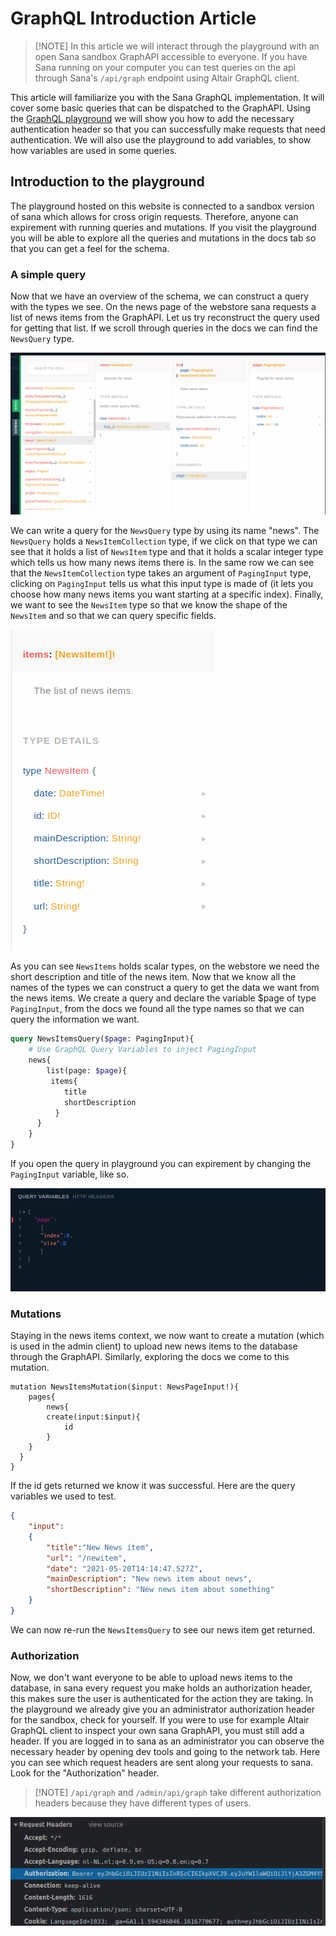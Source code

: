 # GraphQL Introduction Article

>[!NOTE] In this article we will interact through the playground with an open Sana sandbox GraphAPI accessible to everyone. If you have Sana running on your computer you can test queries on the api through Sana's `/api/graph` endpoint using Altair GraphQL client.

This article will familiarize you with the Sana GraphQL implementation. It will cover some basic queries that can be dispatched to the GraphAPI.
Using the [GraphQL playground](playground.md) we will show you how to add the necessary authentication header so that you can successfully make requests that need authentication. We will also use the playground to add variables, to show how variables are used in some queries.

## Introduction to the playground

The playground hosted on this website is connected to a sandbox version of sana which allows for cross origin requests. Therefore, anyone can expirement with running queries and mutations. If you visit the playground you will be able to explore all the queries and mutations in the docs tab so that you can get a feel for the schema.

### A simple query

Now that we have an overview of the schema, we can construct a query with the types we see. On the news page of the webstore sana requests a list of news items from the GraphAPI. Let us try reconstruct the query used for getting that list. If we scroll through queries in the docs we can find the `NewsQuery` type.

![Docs Image](img/docs.png)

We can write a query for the `NewsQuery` type by using its name "news". The `NewsQuery` holds a `NewsItemCollection` type, if we click on that type we can see that it holds a list of `NewsItem` type and that it holds a scalar integer type which tells us how many news items there is. In the same row we can see that the `NewsItemCollection` type takes an argument of `PagingInput` type, clicking on `PagingInput` tells us what this input type is made of (it lets you choose how many news items you want starting at a specific index). Finally, we want to see the `NewsItem` type so that we know the shape of the `NewsItem` and so that we can query specific fields.

![Docs Image](img/NewsItem.png)

As you can see `NewsItems` holds scalar types, on the webstore we need the short description and title of the news item.
Now that we know all the names of the types we can construct a query to get the data we want from the news items. We create a query and declare the variable $page of type `PagingInput`, from the docs we found all the type names so that we can query the information we want.

```graphql
query NewsItemsQuery($page: PagingInput){
    # Use GraphQL Query Variables to inject PagingInput
    news{
        list(page: $page){
         items{
            title
            shortDescription
          }
      }
    }
}
```

If you open the query in playground you can expirement by changing the `PagingInput` variable, like so.

![Variables News](img/Variables-news.png)

### Mutations

Staying in the news items context, we now want to create a mutation (which is used in the admin client) to upload new news items to the database through the GraphAPI. Similarly, exploring the docs we come to this mutation.

```gql
mutation NewsItemsMutation($input: NewsPageInput!){
    pages{
        news{
        create(input:$input){
            id
        } 
    }
  }
}
```

If the id gets returned we know it was successful. Here are the query variables we used to test.

```json
{
    "input":
    {
        "title":"New News item",
        "url": "/newitem",
        "date": "2021-05-20T14:14:47.527Z",
        "mainDescription": "New news item about news",
        "shortDescription": "New news item about something"
    }
}
```

We can now re-run the `NewsItemsQuery` to see our news item get returned.

### Authorization

Now, we don't want everyone to be able to upload news items to the database, in sana every request you make holds an authorization header, this makes sure the user is authenticated for the action they are taking. In the playground we already give you an administrator authorization header for the sandbox, check for yourself. If you were to use for example Altair GraphQL client to inspect your own sana GraphAPI, you must still add a header. If you are logged in to sana as an administrator you can observe the necessary header by opening dev tools and going to the network tab. Here you can see which request headers are sent along your requests to sana. Look for the "Authorization" header.

>[!NOTE] `/api/graph` and `/admin/api/graph` take different authorization headers because they have different types of users.

![Auth Headers](img/auth-header.png)
